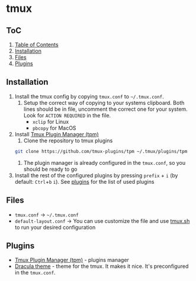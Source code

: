 # tmux

## ToC

1. [Table of Contents](#toc)
1. [Installation](#installation)
1. [Files](#files)
1. [Plugins](#plugins)

## Installation

1. Install the tmux config by copying `tmux.conf` to `~/.tmux.conf`.
    1. Setup the correct way of copying to your systems clipboard. Both lines should be in file, uncomment the correct one for your system. Look for `ACTION REQUIRED` in the file.
        * `xclip` for Linux
        * `pbcopy` for MacOS
1. Install [Tmux Plugin Manager (tpm)](https://github.com/tmux-plugins/tpm)
    1. Clone the repository to tmux plugins
    ```bash
    git clone https://github.com/tmux-plugins/tpm ~/.tmux/plugins/tpm
    ```
    1. The plugin manager is already configured in the `tmux.conf`, so you should be ready to go
1. Install the rest of the configured plugins by pressing `prefix` + `i` (by default: `Ctrl`+`b` `i`). See [plugins](#plugins) for the list of used plugins

## Files

* `tmux.conf` -> `~/.tmux.conf`
* `default-layout.conf` -> You can use customize the file and use [tmux.sh](/scripts/tmux.sh) to run your desired configuration

## Plugins

* [Tmux Plugin Manager (tpm)](https://github.com/tmux-plugins/tpm) - plugins manager
* [Dracula theme](https://github.com/dracula/tmux/) - theme for the tmux. It makes it nice. It's preconfigured in the `tmux.conf`.
